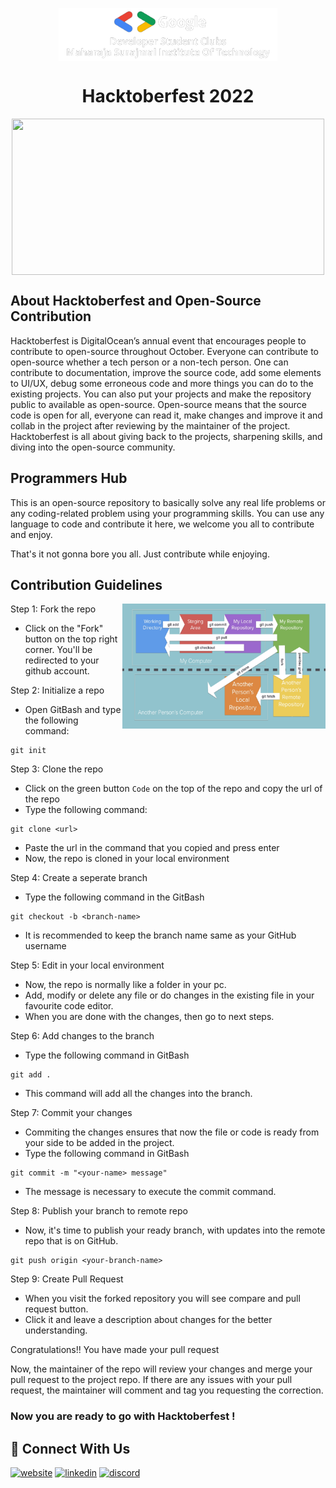 <p align="center">
<img src="dsc msit logo 3.png" align="center" width="350" height="85" />
</p>


<h1 align="center"> Hacktoberfest 2022 </h1>


<p align="center">
<img src="Email Banners-Dark.png" align="center" width="500" height="250" />
</p>

## About Hacktoberfest and Open-Source Contribution
Hacktoberfest is DigitalOcean’s annual event that encourages people to contribute to open-source throughout October. Everyone can contribute to open-source whether a tech person or a non-tech person. One can contribute to documentation, improve the source code, add some elements to UI/UX, debug some erroneous code and more things you can do to the existing projects. You can also put your projects and make the repository public to available as open-source. Open-source means that the source code is open for all, everyone can read it, make changes and improve it and collab in the project after reviewing by the maintainer of the project. Hacktoberfest is all about giving back to the projects, sharpening skills, and diving into the open-source community.

## Programmers Hub
 
This is an open-source repository to basically solve any real life problems or any coding-related problem using your programming skills. You can use any language to code and contribute it here, we welcome you all to contribute and enjoy.

That's it not gonna bore you all. Just contribute while enjoying.


## Contribution Guidelines


<p align="right">
<img src="summary.png" align="right" width="325" height="200" />
</p>

Step 1: Fork the repo
- Click on the "Fork" button on the top right corner. You'll be redirected to your github account.

Step 2: Initialize a repo
- Open GitBash and type the following command:
```
git init
```

Step 3: Clone the repo
- Click on the green button ``` Code ``` on the top of the repo and copy the url of the repo
- Type the following command:  
```
git clone <url>
````
- Paste the url in the command that you copied and press enter
- Now, the repo is cloned in your local environment

Step 4: Create a seperate branch
- Type the following command in the GitBash
```
git checkout -b <branch-name>
```
- It is recommended to keep the branch name same as your GitHub username
 
 
Step 5: Edit in your local environment
- Now, the repo is normally like a folder in your pc.
- Add, modify or delete any file or do changes in the existing file in your favourite code editor.
- When you are done with the changes, then go to next steps.

Step 6: Add changes to the branch
- Type the following command in GitBash
```
git add .
```
- This command will add all the changes into the branch.

Step 7: Commit your changes
- Commiting the changes ensures that now the file or code is ready from your side to be added in the project.
- Type the following command in GitBash
```
git commit -m "<your-name> message"
```
- The message is necessary to execute the commit command.

Step 8: Publish your branch to remote repo
- Now, it's time to publish your ready branch, with updates into the remote repo that is on GitHub.
```
git push origin <your-branch-name>
```


Step 9: Create Pull Request
- When you visit the forked repository you will see compare and pull request button.
- Click it and leave a description about changes for the better understanding.

Congratulations!! You have made your pull request

Now, the maintainer of the repo will review your changes and merge your pull request to the project repo.
If there are any issues with your pull request, the maintainer will comment and tag you requesting the correction.

### Now you are ready to go with Hacktoberfest !
 
## 🔗 Connect With Us
[![website](https://img.shields.io/badge/DSC%20MSIT-Website-blueviolet)](https://gdsc.community.dev/maharaja-surajmal-institute-of-technology-delhi/)
[![linkedin](https://img.shields.io/badge/LinkedIn-in-blue)](https://in.linkedin.com/company/dsc-msit-delhi-google-developer-student-clubs)
[![discord]()](https://discord.gg/AXPNerez)
